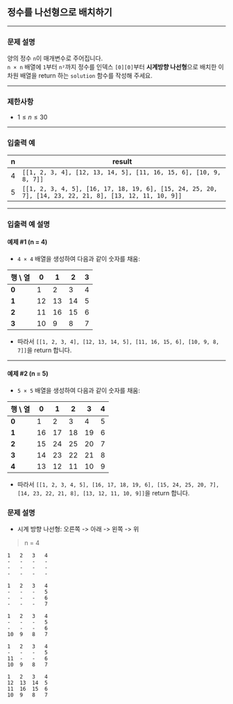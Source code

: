 ## 정수를 나선형으로 배치하기

---

### 문제 설명
양의 정수 `n`이 매개변수로 주어집니다.  
`n × n` 배열에 `1`부터 `n²`까지 정수를 인덱스 `[0][0]`부터 **시계방향 나선형**으로 배치한 이차원 배열을 return 하는 `solution` 함수를 작성해 주세요.

---

### 제한사항
- $1 \leq n \leq 30$

---

### 입출력 예

| n | result                                                                                                  |
|---|---------------------------------------------------------------------------------------------------------|
| 4 | `[[1, 2, 3, 4], [12, 13, 14, 5], [11, 16, 15, 6], [10, 9, 8, 7]]`                                       |
| 5 | `[[1, 2, 3, 4, 5], [16, 17, 18, 19, 6], [15, 24, 25, 20, 7], [14, 23, 22, 21, 8], [13, 12, 11, 10, 9]]` |

---

### 입출력 예 설명

#### **예제 #1 (n = 4)**
- `4 × 4` 배열을 생성하여 다음과 같이 숫자를 채움:

| 행 \ 열 | 0  | 1  | 2  | 3 |
|-------|----|----|----|---|
| **0** | 1  | 2  | 3  | 4 |
| **1** | 12 | 13 | 14 | 5 |
| **2** | 11 | 16 | 15 | 6 |
| **3** | 10 | 9  | 8  | 7 |

- 따라서 `[[1, 2, 3, 4], [12, 13, 14, 5], [11, 16, 15, 6], [10, 9, 8, 7]]`을 return 합니다.

---

#### **예제 #2 (n = 5)**
- `5 × 5` 배열을 생성하여 다음과 같이 숫자를 채움:

| 행 \ 열 | 0  | 1  | 2  | 3  | 4 |
|-------|----|----|----|----|---|
| **0** | 1  | 2  | 3  | 4  | 5 |
| **1** | 16 | 17 | 18 | 19 | 6 |
| **2** | 15 | 24 | 25 | 20 | 7 |
| **3** | 14 | 23 | 22 | 21 | 8 |
| **4** | 13 | 12 | 11 | 10 | 9 |

- 따라서 `[[1, 2, 3, 4, 5], [16, 17, 18, 19, 6], [15, 24, 25, 20, 7], [14, 23, 22, 21, 8], [13, 12, 11, 10, 9]]`을 return 합니다.
### 문제 설명
- 시계 방향 나선형: 오른쪽 -> 아래 -> 왼쪽 -> 위
> n = 4
```text
1   2   3   4
-   -   -   -
-   -   -   -
-   -   -   -
```

```text
1   2   3   4
-   -   -   5
-   -   -   6
-   -   -   7
```

```text
1   2   3   4
-   -   -   5
-   -   -   6
10  9   8   7
```

```text
1   2   3   4
-   -   -   5
11  -   -   6
10  9   8   7
```

```text
1   2   3   4
12  13  14  5
11  16  15  6
10  9   8   7
```